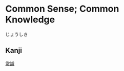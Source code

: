 # Common Sense; Common Knowledge
じょうしき

## Kanji
[常](../Kanji/kanji-dict/常.md)[識](../Kanji/kanji-dict/識.md)